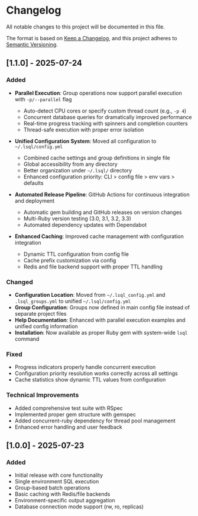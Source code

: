 # Changelog

All notable changes to this project will be documented in this file.

The format is based on [Keep a Changelog](https://keepachangelog.com/en/1.0.0/),
and this project adheres to [Semantic Versioning](https://semver.org/spec/v2.0.0.html).

## [1.1.0] - 2025-07-24

### Added
- **Parallel Execution**: Group operations now support parallel execution with `-p/--parallel` flag
  - Auto-detect CPU cores or specify custom thread count (e.g., `-p 4`)
  - Concurrent database queries for dramatically improved performance
  - Real-time progress tracking with spinners and completion counters
  - Thread-safe execution with proper error isolation

- **Unified Configuration System**: Moved all configuration to `~/.lsql/config.yml`
  - Combined cache settings and group definitions in single file
  - Global accessibility from any directory
  - Better organization under `~/.lsql/` directory
  - Enhanced configuration priority: CLI > config file > env vars > defaults

- **Automated Release Pipeline**: GitHub Actions for continuous integration and deployment
  - Automatic gem building and GitHub releases on version changes
  - Multi-Ruby version testing (3.0, 3.1, 3.2, 3.3)
  - Automated dependency updates with Dependabot

- **Enhanced Caching**: Improved cache management with configuration integration
  - Dynamic TTL configuration from config file
  - Cache prefix customization via config
  - Redis and file backend support with proper TTL handling

### Changed
- **Configuration Location**: Moved from `~/.lsql_config.yml` and `.lsql_groups.yml` to unified `~/.lsql/config.yml`
- **Group Configuration**: Groups now defined in main config file instead of separate project files
- **Help Documentation**: Enhanced with parallel execution examples and unified config information
- **Installation**: Now available as proper Ruby gem with system-wide `lsql` command

### Fixed
- Progress indicators properly handle concurrent execution
- Configuration priority resolution works correctly across all settings
- Cache statistics show dynamic TTL values from configuration

### Technical Improvements
- Added comprehensive test suite with RSpec
- Implemented proper gem structure with gemspec
- Added concurrent-ruby dependency for thread pool management
- Enhanced error handling and user feedback

## [1.0.0] - 2025-07-23

### Added
- Initial release with core functionality
- Single environment SQL execution
- Group-based batch operations
- Basic caching with Redis/file backends
- Environment-specific output aggregation
- Database connection mode support (rw, ro, replicas)
